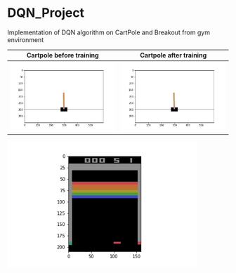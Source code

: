 # DQN_Project

Implementation of DQN algorithm on CartPole and Breakout from gym environment

Cartpole before training           |  Cartpole after training
:---------------------------------:|:---------------------------------:
![](Cartpole_before_training.gif)  |  ![](Cartpole_after_training.gif)


![](breakout_before_training.gif)
